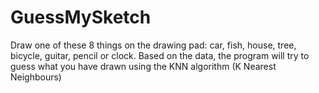 # GuessMySketch
Draw one of these 8 things on the drawing pad: car, fish, house, tree, bicycle, guitar, pencil or clock.
Based on the data, the program will try to guess what you have drawn using the KNN algorithm (K Nearest Neighbours)

